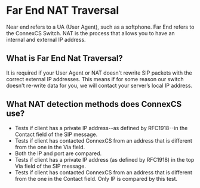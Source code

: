 # Far End NAT Traversal

Near end refers to a UA (User Agent), such as a softphone. Far End refers to the ConnexCS Switch. NAT is the process that allows you to have an internal and external IP address.

## What is Far End Nat Traversal?

It is required if your User Agent or NAT doesn't rewrite SIP packets with the correct external IP addresses. This means if for some reason our switch doesn't re-write data for you, we will contact your server’s local IP address.

## What NAT detection methods does ConnexCS use?

* Tests if client has a private IP address--as defined by RFC1918--in the Contact field of the SIP message.
* Tests if client has contacted ConnexCS from an address that is different from the one in the Via field.
* Both the IP and port are compared.
* Tests if client has a private IP address (as defined by RFC1918) in the top Via field of the SIP message.
* Tests if client has contacted ConnexCS from an address that is different from the one in the Contact field. Only IP is compared by this test.
